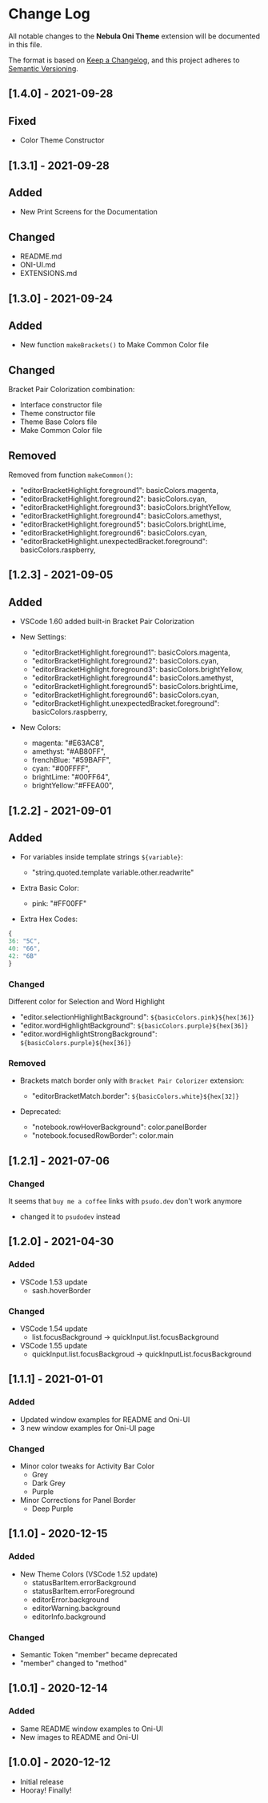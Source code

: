 # Change Log

All notable changes to the **Nebula Oni Theme** extension will be documented in this file.

The format is based on [Keep a Changelog](https://keepachangelog.com/en/1.0.0/),
and this project adheres to [Semantic Versioning](https://semver.org/spec/v2.0.0.html).

## [1.4.0] - 2021-09-28

## Fixed

- Color Theme Constructor

## [1.3.1] - 2021-09-28

## Added

- New Print Screens for the Documentation

## Changed

- README.md
- ONI-UI.md
- EXTENSIONS.md

## [1.3.0] - 2021-09-24

## Added

-   New function `makeBrackets()` to Make Common Color file

## Changed

Bracket Pair Colorization combination:

-   Interface constructor file
-   Theme constructor file
-   Theme Base Colors file
-   Make Common Color file

## Removed

Removed from function `makeCommon()`:

-   "editorBracketHighlight.foreground1": basicColors.magenta,
-   "editorBracketHighlight.foreground2": basicColors.cyan,
-   "editorBracketHighlight.foreground3": basicColors.brightYellow,
-   "editorBracketHighlight.foreground4": basicColors.amethyst,
-   "editorBracketHighlight.foreground5": basicColors.brightLime,
-   "editorBracketHighlight.foreground6": basicColors.cyan,
-   "editorBracketHighlight.unexpectedBracket.foreground": basicColors.raspberry,

## [1.2.3] - 2021-09-05

## Added

-   VSCode 1.60 added built-in Bracket Pair Colorization

-   New Settings:

    -   "editorBracketHighlight.foreground1": basicColors.magenta,
    -   "editorBracketHighlight.foreground2": basicColors.cyan,
    -   "editorBracketHighlight.foreground3": basicColors.brightYellow,
    -   "editorBracketHighlight.foreground4": basicColors.amethyst,
    -   "editorBracketHighlight.foreground5": basicColors.brightLime,
    -   "editorBracketHighlight.foreground6": basicColors.cyan,
    -   "editorBracketHighlight.unexpectedBracket.foreground": basicColors.raspberry,

-   New Colors:
    -   magenta: "#E63AC8",
    -   amethyst: "#AB80FF",
    -   frenchBlue: "#59BAFF",
    -   cyan: "#00FFFF",
    -   brightLime: "#00FF64",
    -   brightYellow:"#FFEA00",

## [1.2.2] - 2021-09-01

## Added

-   For variables inside template strings `${variable}`:

    -   "string.quoted.template variable.other.readwrite"

-   Extra Basic Color:

    -   pink: "#FF00FF"

-   Extra Hex Codes:

```js
{
36: "5C",
40: "66",
42: "6B"
}
```

### Changed

Different color for Selection and Word Highlight

-   "editor.selectionHighlightBackground": `${basicColors.pink}${hex[36]}`
-   "editor.wordHighlightBackground": `${basicColors.purple}${hex[36]}`
-   "editor.wordHighlightStrongBackground": `${basicColors.purple}${hex[36]}`

### Removed

-   Brackets match border only with `Bracket Pair Colorizer` extension:

    -   "editorBracketMatch.border": `${basicColors.white}${hex[32]}`

-   Deprecated:

    -   "notebook.rowHoverBackground": color.panelBorder
    -   "notebook.focusedRowBorder": color.main

## [1.2.1] - 2021-07-06

### Changed

It seems that `buy me a coffee` links with `psudo.dev` don't work anymore

-   changed it to `psudodev` instead

## [1.2.0] - 2021-04-30

### Added

-   VSCode 1.53 update
    -   sash.hoverBorder

### Changed

-   VSCode 1.54 update
    -   list.focusBackground -> quickInput.list.focusBackground
-   VSCode 1.55 update
    -   quickInput.list.focusBackgroud -> quickInputList.focusBackground

## [1.1.1] - 2021-01-01

### Added

-   Updated window examples for README and Oni-UI
-   3 new window examples for Oni-UI page

### Changed

-   Minor color tweaks for Activity Bar Color
    -   Grey
    -   Dark Grey
    -   Purple
-   Minor Corrections for Panel Border
    -   Deep Purple

## [1.1.0] - 2020-12-15

### Added

-   New Theme Colors (VSCode 1.52 update)
    -   statusBarItem.errorBackground
    -   statusBarItem.errorForeground
    -   editorError.background
    -   editorWarning.background
    -   editorInfo.background

### Changed

-   Semantic Token "member" became deprecated
-   "member" changed to "method"

## [1.0.1] - 2020-12-14

### Added

-   Same README window examples to Oni-UI
-   New images to README and Oni-UI

## [1.0.0] - 2020-12-12

-   Initial release
-   Hooray! Finally!

